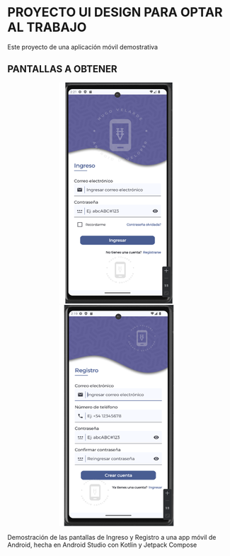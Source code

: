 # PROYECTO UI DESIGN PARA OPTAR AL TRABAJO

Este proyecto de una aplicación móvil demostrativa 

## PANTALLAS A OBTENER

<p align="center">
<img src="src/login.png" width="270" height="500"> <img src="src/signup.png" width="270" height="500">
</p>



Demostración de las pantallas de Ingreso y Registro a una app móvil de Android, hecha en Android Studio con Kotlin y Jetpack Compose
